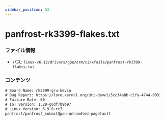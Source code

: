 ```yaml
---
sidebar_position: 53
---
```

# panfrost-rk3399-flakes.txt

### ファイル情報

- パス: `linux-v6.12/drivers/gpu/drm/ci/xfails/panfrost-rk3399-flakes.txt`

### コンテンツ

```txt
# Board Name: rk3399-gru-kevin
# Bug Report: https://lore.kernel.org/dri-devel/5cc34a8b-c1fa-4744-9031-2d33ecf41011@collabora.com/T/#u
# Failure Rate: 50
# IGT Version: 1.28-g0df7b9b97
# Linux Version: 6.9.0-rc7
panfrost/panfrost_submit@pan-unhandled-pagefault

```
